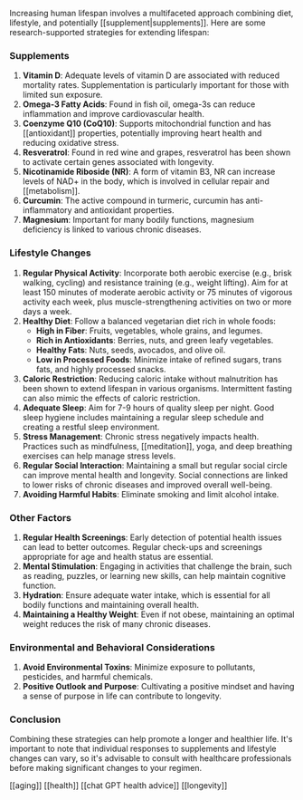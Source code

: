 Increasing human lifespan involves a multifaceted approach combining diet, lifestyle, and potentially [[supplement|supplements]]. Here are some research-supported strategies for extending lifespan:

### Supplements

1. **Vitamin D**: Adequate levels of vitamin D are associated with reduced mortality rates. Supplementation is particularly important for those with limited sun exposure.
2. **Omega-3 Fatty Acids**: Found in fish oil, omega-3s can reduce inflammation and improve cardiovascular health.
3. **Coenzyme Q10 (CoQ10)**: Supports mitochondrial function and has [[antioxidant]] properties, potentially improving heart health and reducing oxidative stress.
4. **Resveratrol**: Found in red wine and grapes, resveratrol has been shown to activate certain genes associated with longevity.
5. **Nicotinamide Riboside (NR)**: A form of vitamin B3, NR can increase levels of NAD+ in the body, which is involved in cellular repair and [[metabolism]].
6. **Curcumin**: The active compound in turmeric, curcumin has anti-inflammatory and antioxidant properties.
7. **Magnesium**: Important for many bodily functions, magnesium deficiency is linked to various chronic diseases.

### Lifestyle Changes

1. **Regular Physical Activity**: Incorporate both aerobic exercise (e.g., brisk walking, cycling) and resistance training (e.g., weight lifting). Aim for at least 150 minutes of moderate aerobic activity or 75 minutes of vigorous activity each week, plus muscle-strengthening activities on two or more days a week.
2. **Healthy Diet**: Follow a balanced vegetarian diet rich in whole foods:
    - **High in Fiber**: Fruits, vegetables, whole grains, and legumes.
    - **Rich in Antioxidants**: Berries, nuts, and green leafy vegetables.
    - **Healthy Fats**: Nuts, seeds, avocados, and olive oil.
    - **Low in Processed Foods**: Minimize intake of refined sugars, trans fats, and highly processed snacks.
3. **Caloric Restriction**: Reducing caloric intake without malnutrition has been shown to extend lifespan in various organisms. Intermittent fasting can also mimic the effects of caloric restriction.
4. **Adequate Sleep**: Aim for 7-9 hours of quality sleep per night. Good sleep hygiene includes maintaining a regular sleep schedule and creating a restful sleep environment.
5. **Stress Management**: Chronic stress negatively impacts health. Practices such as mindfulness, [[meditation]], yoga, and deep breathing exercises can help manage stress levels.
6. **Regular Social Interaction**: Maintaining a small but regular social circle can improve mental health and longevity. Social connections are linked to lower risks of chronic diseases and improved overall well-being.
7. **Avoiding Harmful Habits**: Eliminate smoking and limit alcohol intake.

### Other Factors

1. **Regular Health Screenings**: Early detection of potential health issues can lead to better outcomes. Regular check-ups and screenings appropriate for age and health status are essential.
2. **Mental Stimulation**: Engaging in activities that challenge the brain, such as reading, puzzles, or learning new skills, can help maintain cognitive function.
3. **Hydration**: Ensure adequate water intake, which is essential for all bodily functions and maintaining overall health.
4. **Maintaining a Healthy Weight**: Even if not obese, maintaining an optimal weight reduces the risk of many chronic diseases.

### Environmental and Behavioral Considerations

1. **Avoid Environmental Toxins**: Minimize exposure to pollutants, pesticides, and harmful chemicals.
2. **Positive Outlook and Purpose**: Cultivating a positive mindset and having a sense of purpose in life can contribute to longevity.

### Conclusion

Combining these strategies can help promote a longer and healthier life. It's important to note that individual responses to supplements and lifestyle changes can vary, so it's advisable to consult with healthcare professionals before making significant changes to your regimen.

[[aging]]
[[health]]
[[chat GPT health advice]]
[[longevity]]